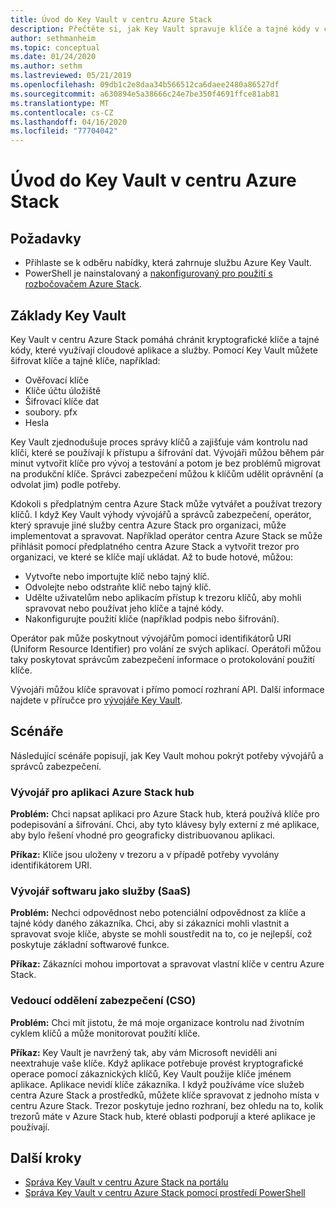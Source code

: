 ```yaml
---
title: Úvod do Key Vault v centru Azure Stack
description: Přečtěte si, jak Key Vault spravuje klíče a tajné kódy v centru Azure Stack.
author: sethmanheim
ms.topic: conceptual
ms.date: 01/24/2020
ms.author: sethm
ms.lastreviewed: 05/21/2019
ms.openlocfilehash: 09db1c2e8daa34b566512ca6daee2480a86527df
ms.sourcegitcommit: a630894e5a38666c24e7be350f4691ffce81ab81
ms.translationtype: MT
ms.contentlocale: cs-CZ
ms.lasthandoff: 04/16/2020
ms.locfileid: "77704042"
---
```

# <a name="introduction-to-key-vault-in-azure-stack-hub"></a>Úvod do Key Vault v centru Azure Stack

## <a name="prerequisites"></a>Požadavky

* Přihlaste se k odběru nabídky, která zahrnuje službu Azure Key Vault.  
* PowerShell je nainstalovaný a [nakonfigurovaný pro použití s rozbočovačem Azure Stack](azure-stack-powershell-configure-user.md).

## <a name="key-vault-basics"></a>Základy Key Vault

Key Vault v centru Azure Stack pomáhá chránit kryptografické klíče a tajné kódy, které využívají cloudové aplikace a služby. Pomocí Key Vault můžete šifrovat klíče a tajné klíče, například:

* Ověřovací klíče
* Klíče účtu úložiště
* Šifrovací klíče dat
* soubory. pfx
* Hesla

Key Vault zjednodušuje proces správy klíčů a zajišťuje vám kontrolu nad klíči, které se používají k přístupu a šifrování dat. Vývojáři můžou během pár minut vytvořit klíče pro vývoj a testování a potom je bez problémů migrovat na produkční klíče. Správci zabezpečení můžou k klíčům udělit oprávnění (a odvolat jim) podle potřeby.

Kdokoli s předplatným centra Azure Stack může vytvářet a používat trezory klíčů. I když Key Vault výhody vývojářů a správců zabezpečení, operátor, který spravuje jiné služby centra Azure Stack pro organizaci, může implementovat a spravovat. Například operátor centra Azure Stack se může přihlásit pomocí předplatného centra Azure Stack a vytvořit trezor pro organizaci, ve které se klíče mají ukládat. Až to bude hotové, můžou:

* Vytvořte nebo importujte klíč nebo tajný klíč.
* Odvolejte nebo odstraňte klíč nebo tajný klíč.
* Udělte uživatelům nebo aplikacím přístup k trezoru klíčů, aby mohli spravovat nebo používat jeho klíče a tajné kódy.
* Nakonfigurujte použití klíče (například podpis nebo šifrování).

Operátor pak může poskytnout vývojářům pomocí identifikátorů URI (Uniform Resource Identifier) pro volání ze svých aplikací. Operátoři můžou taky poskytovat správcům zabezpečení informace o protokolování použití klíče.

Vývojáři můžou klíče spravovat i přímo pomocí rozhraní API. Další informace najdete v příručce pro [vývojáře Key Vault](/azure/key-vault/key-vault-developers-guide).

## <a name="scenarios"></a>Scénáře

Následující scénáře popisují, jak Key Vault mohou pokrýt potřeby vývojářů a správců zabezpečení.

### <a name="developer-for-an-azure-stack-hub-app"></a>Vývojář pro aplikaci Azure Stack hub

**Problém:** Chci napsat aplikaci pro Azure Stack hub, která používá klíče pro podepisování a šifrování. Chci, aby tyto klávesy byly externí z mé aplikace, aby bylo řešení vhodné pro geograficky distribuovanou aplikaci.

**Příkaz:** Klíče jsou uloženy v trezoru a v případě potřeby vyvolány identifikátorem URI.

### <a name="developer-for-software-as-a-service-saas"></a>Vývojář softwaru jako služby (SaaS)

**Problém:** Nechci odpovědnost nebo potenciální odpovědnost za klíče a tajné kódy daného zákazníka. Chci, aby si zákazníci mohli vlastnit a spravovat svoje klíče, abyste se mohli soustředit na to, co je nejlepší, což poskytuje základní softwarové funkce.

**Příkaz:** Zákazníci mohou importovat a spravovat vlastní klíče v centru Azure Stack.

### <a name="chief-security-officer-cso"></a>Vedoucí oddělení zabezpečení (CSO)

**Problém:** Chci mít jistotu, že má moje organizace kontrolu nad životním cyklem klíčů a může monitorovat použití klíče.

**Příkaz:** Key Vault je navržený tak, aby vám Microsoft neviděli ani neextrahuje vaše klíče. Když aplikace potřebuje provést kryptografické operace pomocí zákaznických klíčů, Key Vault použije klíče jménem aplikace. Aplikace nevidí klíče zákazníka. I když používáme více služeb centra Azure Stack a prostředků, můžete klíče spravovat z jednoho místa v centru Azure Stack. Trezor poskytuje jedno rozhraní, bez ohledu na to, kolik trezorů máte v Azure Stack hub, které oblasti podporují a které aplikace je používají.

## <a name="next-steps"></a>Další kroky

* [Správa Key Vault v centru Azure Stack na portálu](azure-stack-key-vault-manage-portal.md)  
* [Správa Key Vault v centru Azure Stack pomocí prostředí PowerShell](azure-stack-key-vault-manage-powershell.md)
